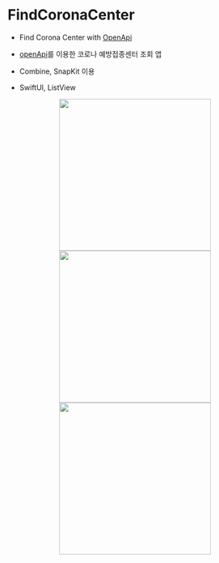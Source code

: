 # FindCoronaCenter

* Find Corona Center with [OpenApi](https://www.data.go.kr/data/15077586/openapi.do)

* [openApi](https://www.data.go.kr/data/15077586/openapi.do)를 이용한 코로나 예방접종센터 조회 앱
* Combine, SnapKit 이용
* SwiftUI, ListView

<div align="center">
<img src="https://images.velog.io/images/msyou999/post/b4395807-160b-4188-a108-d313f7bbe374/%E1%84%89%E1%85%B3%E1%84%8F%E1%85%B3%E1%84%85%E1%85%B5%E1%86%AB%E1%84%89%E1%85%A3%E1%86%BA%202021-12-23%20%E1%84%8B%E1%85%A9%E1%84%92%E1%85%AE%205.37.20.png" width="300"/>
<img src="https://images.velog.io/images/msyou999/post/234110d4-0759-4116-a0bd-67013b279f48/%E1%84%89%E1%85%B3%E1%84%8F%E1%85%B3%E1%84%85%E1%85%B5%E1%86%AB%E1%84%89%E1%85%A3%E1%86%BA%202021-12-23%20%E1%84%8B%E1%85%A9%E1%84%92%E1%85%AE%205.37.26.png" width="300"/>
<img src="https://images.velog.io/images/msyou999/post/34102d21-6c9a-4c37-8257-8b8a51f42836/%E1%84%89%E1%85%B3%E1%84%8F%E1%85%B3%E1%84%85%E1%85%B5%E1%86%AB%E1%84%89%E1%85%A3%E1%86%BA%202021-12-23%20%E1%84%8B%E1%85%A9%E1%84%92%E1%85%AE%205.37.31.png" width="300"/>
</div>
